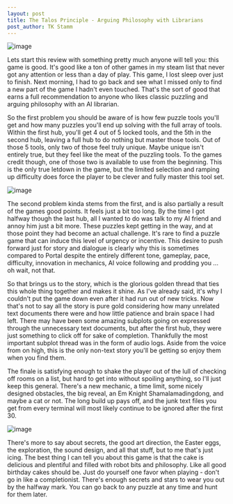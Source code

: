 ```yaml
--- 
layout: post
title: The Talos Principle - Arguing Philosophy with Librarians
post_author: TK Stamm
---
```

![image](http://i.imgur.com/gziC5af.jpg)


Lets start this review with something pretty much anyone will tell you: this game is good.  It's good like a ton of other games in my steam list that never got any attention or less than a day of play.  This game, I lost sleep over just to finish.  Next morning, I had to go back and see what I missed only to find a new part of the game I hadn't even touched.  That's the sort of good that earns a full recommendation to anyone who likes classic puzzling and arguing philosophy with an AI librarian.


So the first problem you should be aware of is how few puzzle tools you'll get and how many puzzles you'll end up solving with the full array of tools.  Within the first hub, you'll get 4 out of 5 locked tools, and the 5th in the second hub, leaving a full hub to do nothing but master those tools.  Out of those 5 tools, only two of those feel truly unique.  Maybe unique isn't entirely true, but they feel like the meat of the puzzling tools.  To the games credit though, one of those two is available to use from the beginning.  This is the only true letdown in the game, but the limited selection and ramping up difficulty does force the player to be clever and fully master this tool set.


![image](http://i.imgur.com/8AEaQh6.jpg)

The second problem kinda stems from the first, and is also partially a result of the games good points.  It feels just a bit too long.  By the time I got halfway though the last hub, all I wanted to do was talk to my AI friend and annoy him just a bit more.  These puzzles kept getting in the way, and at those point they had become an actual challenge.  It's rare to find a puzzle game that can induce this level of urgency or incentive.  This desire to push forward just for story and dialogue is clearly why this is sometimes compared to Portal despite the entirely different tone, gameplay, pace, difficulty, innovation in mechanics, AI voice following and prodding you ... oh wait, not that.  


So that brings us to the story, which is the glorious golden thread that ties this whole thing together and makes it shine.  As I've already said, it's why I couldn't put the game down even after it had run out of new tricks.  Now that's not to say all the story is pure gold considering how many unrelated text documents there were and how little patience and brain space I had left.  There may have been some amazing subplots going on expressed through the unnecessary text documents, but after the first hub, they were just something to click off for sake of completion.  Thankfully the most important subplot thread was in the form of audio logs.  Aside from the voice from on high, this is the only non-text story you'll be getting so enjoy them when you find them.  


The finale is satisfying enough to shake the player out of the lull of checking off rooms on a list, but hard to get into without spoiling anything, so I'll just keep this general.  There's a new mechanic, a time limit, some nicely designed obstacles, the big reveal, an Em Knight Shamalamadingdong, and maybe a cat or not.  The long build up pays off, and the junk text files you get from every terminal will most likely continue to be ignored after the first 30.


![image](http://i.imgur.com/Tq8Fflm.jpg)

There's more to say about secrets, the good art direction, the Easter eggs, the exploration, the sound design, and all that stuff, but to me that's just icing.  The best thing I can tell you about this game is that the cake is delicious and plentiful and filled with robot bits and philosophy.  Like all good birthday cakes should be.   Just do yourself one favor when playing - don't go in like a completionist.  There's enough secrets and stars to wear you out by the halfway mark. You can go back to any puzzle at any time and hunt for them later.
